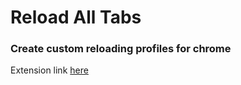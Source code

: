 # Reload All Tabs

### Create custom reloading profiles for chrome

Extension link [here](https://chrome.google.com/webstore/detail/reload-all-tabs/icncdnmkpbfelimpahkncfjdkdhgammm)
